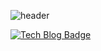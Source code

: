 ![header](https://capsule-render.vercel.app/api?type=soft&color=ffffff&text=Hi,%20this%20is%20JihyunKim.&fontColor=414141&animation=twinkling)

[![Tech Blog Badge](http://img.shields.io/badge/-Tech%20blog-black?style=flat-square&logo=tvtime&link=https://hyun222.tistory.com)](https://hyun222.tistory.com)<br><br>
